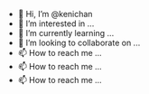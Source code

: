 - 👋 Hi, I’m @kenichan
- 👀 I’m interested in ...
- 🌱 I’m currently learning ...
- 💞️ I’m looking to collaborate on ...
- 📫 How to reach me ...
- 📫 How to reach me ...
- 📫 How to reach me ...

<!---
kenichan/kenichan is a ✨ special ✨ repository because its `README.md` (this file) appears on your GitHub profile.
You can click the Preview link to take a look at your changes.
--->
